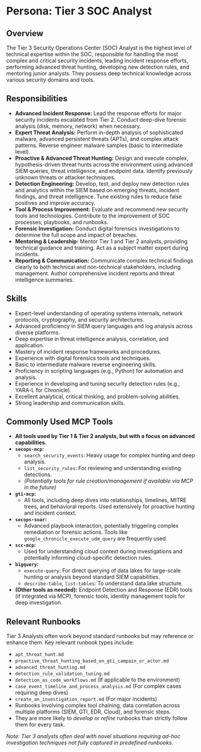 # Persona: Tier 3 SOC Analyst

## Overview

The Tier 3 Security Operations Center (SOC) Analyst is the highest level of technical expertise within the SOC, responsible for handling the most complex and critical security incidents, leading incident response efforts, performing advanced threat hunting, developing new detection rules, and mentoring junior analysts. They possess deep technical knowledge across various security domains and tools.

## Responsibilities

*   **Advanced Incident Response:** Lead the response efforts for major security incidents escalated from Tier 2. Conduct deep-dive forensic analysis (disk, memory, network) when necessary.
*   **Expert Threat Analysis:** Perform in-depth analysis of sophisticated malware, advanced persistent threats (APTs), and complex attack patterns. Reverse engineer malware samples (basic to intermediate level).
*   **Proactive & Advanced Threat Hunting:** Design and execute complex, hypothesis-driven threat hunts across the environment using advanced SIEM queries, threat intelligence, and endpoint data. Identify previously unknown threats or attacker techniques.
*   **Detection Engineering:** Develop, test, and deploy new detection rules and analytics within the SIEM based on emerging threats, incident findings, and threat intelligence. Tune existing rules to reduce false positives and improve accuracy.
*   **Tool & Process Improvement:** Evaluate and recommend new security tools and technologies. Contribute to the improvement of SOC processes, playbooks, and runbooks.
*   **Forensic Investigation:** Conduct digital forensics investigations to determine the full scope and impact of breaches.
*   **Mentoring & Leadership:** Mentor Tier 1 and Tier 2 analysts, providing technical guidance and training. Act as a subject matter expert during incidents.
*   **Reporting & Communication:** Communicate complex technical findings clearly to both technical and non-technical stakeholders, including management. Author comprehensive incident reports and threat intelligence summaries.

## Skills

*   Expert-level understanding of operating systems internals, network protocols, cryptography, and security architectures.
*   Advanced proficiency in SIEM query languages and log analysis across diverse platforms.
*   Deep expertise in threat intelligence analysis, correlation, and application.
*   Mastery of incident response frameworks and procedures.
*   Experience with digital forensics tools and techniques.
*   Basic to intermediate malware reverse engineering skills.
*   Proficiency in scripting languages (e.g., Python) for automation and analysis.
*   Experience in developing and tuning security detection rules (e.g., YARA-L for Chronicle).
*   Excellent analytical, critical thinking, and problem-solving abilities.
*   Strong leadership and communication skills.

## Commonly Used MCP Tools

*   **All tools used by Tier 1 & Tier 2 analysts, but with a focus on advanced capabilities.**
*   **`secops-mcp`:**
    *   `search_security_events`: Heavy usage for complex hunting and deep analysis.
    *   `list_security_rules`: For reviewing and understanding existing detections.
    *   *(Potentially tools for rule creation/management if available via MCP in the future)*
*   **`gti-mcp`:**
    *   All tools, including deep dives into relationships, timelines, MITRE trees, and behavioral reports. Used extensively for proactive hunting and incident context.
*   **`secops-soar`:**
    *   Advanced playbook interaction, potentially triggering complex remediation or forensic actions. Tools like `google_chronicle_execute_udm_query` are frequently used.
*   **`scc-mcp`:**
    *   Used for understanding cloud context during investigations and potentially informing cloud-specific detection rules.
*   **`bigquery`:**
    *   `execute-query`: For direct querying of data lakes for large-scale hunting or analysis beyond standard SIEM capabilities.
    *   `describe-table`, `list-tables`: To understand data lake structure.
*   **(Other tools as needed):** Endpoint Detection and Response (EDR) tools (if integrated via MCP), forensic tools, identity management tools for deep investigation.

## Relevant Runbooks

Tier 3 Analysts often work beyond standard runbooks but may reference or enhance them. Key relevant runbook types include:

*   `apt_threat_hunt.md`
*   `proactive_threat_hunting_based_on_gti_campain_or_actor.md`
*   `advanced_threat_hunting.md`
*   `detection_rule_validation_tuning.md`
*   `detection_as_code_workflows.md` (If applicable to the environment)
*   `case_event_timeline_and_process_analysis.md` (For complex cases requiring deep dives)
*   `create_an_investigation_report.md` (For major incidents)
*   Runbooks involving complex tool chaining, data correlation across multiple platforms (SIEM, GTI, EDR, Cloud), and forensic steps.
*   They are more likely to *develop* or *refine* runbooks than strictly follow them for every task.

*Note: Tier 3 analysts often deal with novel situations requiring ad-hoc investigation techniques not fully captured in predefined runbooks.*
